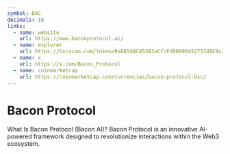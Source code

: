 ```yaml
---
symbol: BAC
decimals: 18
links:
  - name: website
    url: https://www.baconprotocol.ai/
  - name: explorer
    url: https://bscscan.com/token/0xb85d4C45383aCfcFd9869645275349C9c3f28EDB
  - name: x
    url: https://x.com/Bacon_Protocol
  - name: coinmarketcap
    url: https://coinmarketcap.com/currencies/bacon-protocol-bsc/
---
```


# Bacon Protocol

What Is Bacon Protocol (Bacon AI)? Bacon Protocol is an innovative AI-powered framework designed to revolutionize interactions within the Web3 ecosystem.
